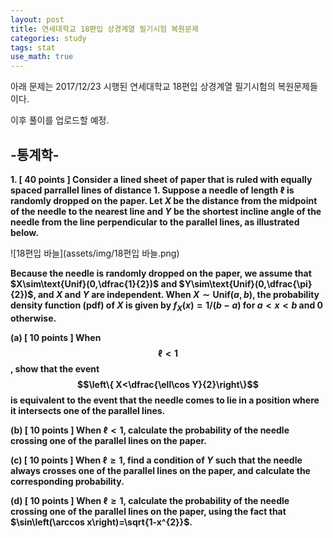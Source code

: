 ```yaml
---
layout: post
title: 연세대학교 18편입 상경계열 필기시험 복원문제
categories: study
tags: stat
use_math: true
---
```




아래 문제는 2017/12/23 시행된 연세대학교 18편입 상경계열 필기시험의 복원문제들이다.

이후 풀이를 업로드할 예정.



## -통계학-



**1\. [ 40 points ] Consider a lined sheet of paper that is ruled with equally spaced parrallel lines of distance 1. Suppose a needle of length $\ell$ is randomly dropped on the paper. Let $X$ be the distance from the midpoint of the needle to the nearest line and $Y$ be the shortest incline angle of the needle from the line perpendicular to the parallel lines, as illustrated below.** 

![18편입 바늘](assets/img/18편입 바늘.png)

**Because the needle is randomly dropped on the paper, we assume that $X\sim\text{Unif}(0,\dfrac{1}{2})$ and $Y\sim\text{Unif}(0,\dfrac{\pi}{2})$, and $X$ and $Y$ are independent. When $X\sim\text{Unif}(a,b)$, the probability density function (pdf) of $X$ is given by $f_{X}(x)=1/(b-a)$ for $a<x<b$ and $0$ otherwise.**



**(a) [ 10 points ] When $$\ell<1$$, show that the event $$\left\{ X<\dfrac{\ell\cos Y}{2}\right\}$$  is equivalent to the event that the needle comes to lie in a position where it intersects one of the parallel lines.** 

**(b) [ 10 points ] When $\ell<1$, calculate the probability of the needle crossing one of the parallel lines on the paper.**

**(c) [ 10 points ] When $\ell\ge1$, find a condition of $Y$ such that the needle always crosses one of the parallel lines on the paper, and calculate the corresponding probability.**

**(d) [ 10 points ] When $\ell\ge1$, calculate the probability of the needle crossing one of the parallel lines on the paper, using the fact that $\sin\left(\arccos x\right)=\sqrt{1-x^{2}}$.**

